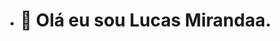 - <h1>👋 Olá eu sou <b>Lucas Mirandaa.</b></h1>

<!---
lucasmirandaa/lucasmirandaa is a ✨ special ✨ repository because its `README.md` (this file) appears on your GitHub profile.
You can click the Preview link to take a look at your changes.
--->
